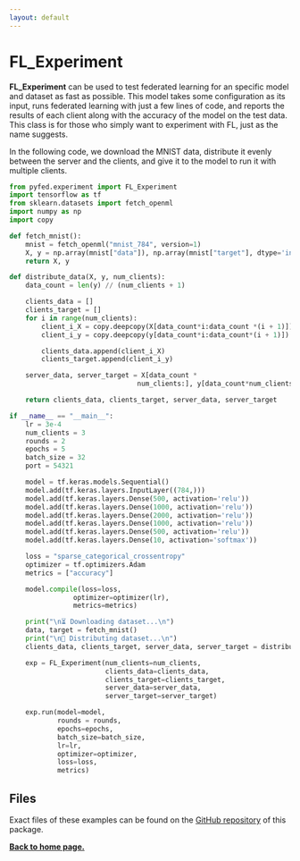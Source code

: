 ```yaml
---
layout: default
---
```


# FL_Experiment

**FL_Experiment** can be used to test federated learning for an specific model and dataset as fast as possible. This model takes some configuration as its input, runs federated learning with just a few lines of code, and reports the results of each client along with the accuracy of the model on the test data. This class is for those who simply want to experiment with FL, just as the name suggests.

In the following code, we download the MNIST data, distribute it evenly between the server and the clients, and give it to the model to run it with multiple clients.

```py
from pyfed.experiment import FL_Experiment
import tensorflow as tf
from sklearn.datasets import fetch_openml
import numpy as np
import copy

def fetch_mnist():
    mnist = fetch_openml("mnist_784", version=1)
    X, y = np.array(mnist["data"]), np.array(mnist["target"], dtype='int16')
    return X, y

def distribute_data(X, y, num_clients):
    data_count = len(y) // (num_clients + 1)

    clients_data = []
    clients_target = []
    for i in range(num_clients):
        client_i_X = copy.deepcopy(X[data_count*i:data_count *(i + 1)])
        client_i_y = copy.deepcopy(y[data_count*i:data_count*(i + 1)])

        clients_data.append(client_i_X)
        clients_target.append(client_i_y)

    server_data, server_target = X[data_count *
                                num_clients:], y[data_count*num_clients:]

    return clients_data, clients_target, server_data, server_target

if __name__ == "__main__":
    lr = 3e-4
    num_clients = 3
    rounds = 2
    epochs = 5
    batch_size = 32
    port = 54321

    model = tf.keras.models.Sequential()
    model.add(tf.keras.layers.InputLayer((784,)))
    model.add(tf.keras.layers.Dense(500, activation='relu'))
    model.add(tf.keras.layers.Dense(1000, activation='relu'))
    model.add(tf.keras.layers.Dense(2000, activation='relu'))
    model.add(tf.keras.layers.Dense(1000, activation='relu'))
    model.add(tf.keras.layers.Dense(500, activation='relu'))
    model.add(tf.keras.layers.Dense(10, activation='softmax'))

    loss = "sparse_categorical_crossentropy"
    optimizer = tf.optimizers.Adam
    metrics = ["accuracy"]

    model.compile(loss=loss,
                optimizer=optimizer(lr),
                metrics=metrics)

    print("\n⏳ Downloading dataset...\n")
    data, target = fetch_mnist()
    print("\n📨 Distributing dataset...\n")
    clients_data, clients_target, server_data, server_target = distribute_data(data, target, num_clients)

    exp = FL_Experiment(num_clients=num_clients,
                        clients_data=clients_data,
                        clients_target=clients_target,
                        server_data=server_data,
                        server_target=server_target)

    exp.run(model=model,
            rounds = rounds,
            epochs=epochs,
            batch_size=batch_size,
            lr=lr,
            optimizer=optimizer,
            loss=loss,
            metrics)
```

## Files
Exact files of these examples can be found on the [GitHub repository](https://github.com/amirrezasokhankhosh/PyFed) of this package.

[__Back to home page.__](./index.md)